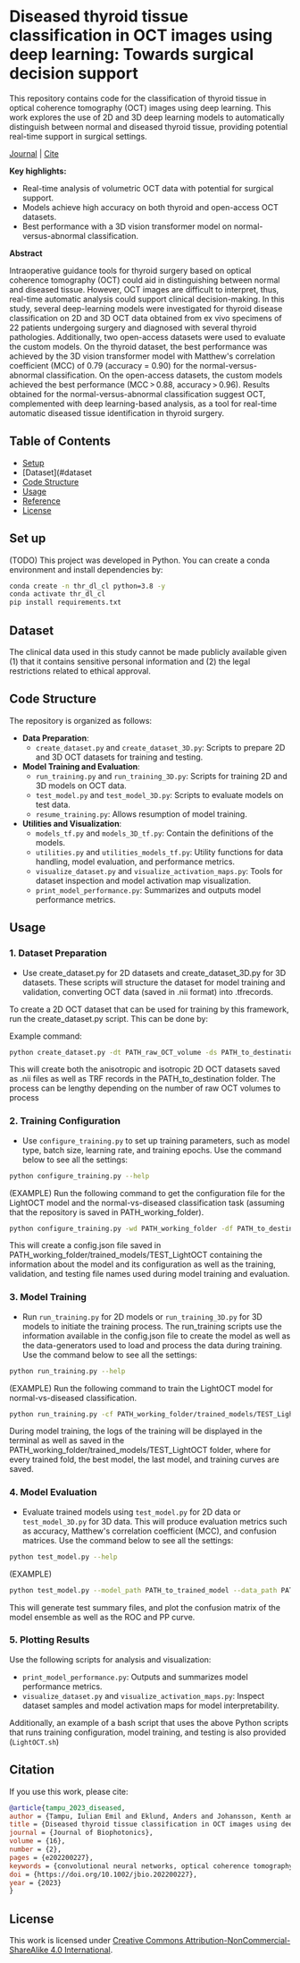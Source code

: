 
# Diseased thyroid tissue classification in OCT images using deep learning: Towards surgical decision support

This repository contains code for the classification of thyroid tissue in optical coherence tomography (OCT) images using deep learning. This work explores the use of 2D and 3D deep learning models to automatically distinguish between normal and diseased thyroid tissue, providing potential real-time support in surgical settings.

[Journal](https://doi.org/10.1002/jbio.202200227) | [Cite](#reference)

**Key highlights:**
- Real-time analysis of volumetric OCT data with potential for surgical support.
- Models achieve high accuracy on both thyroid and open-access OCT datasets.
- Best performance with a 3D vision transformer model on normal-versus-abnormal classification.

**Abstract**

Intraoperative guidance tools for thyroid surgery based on optical coherence tomography (OCT) could aid in distinguishing between normal and diseased tissue. However, OCT images are difficult to interpret, thus, real-time automatic analysis could support clinical decision-making. In this study, several deep-learning models were investigated for thyroid disease classification on 2D and 3D OCT data obtained from ex vivo specimens of 22 patients undergoing surgery and diagnosed with several thyroid pathologies. Additionally, two open-access datasets were used to evaluate the custom models. On the thyroid dataset, the best performance was achieved by the 3D vision transformer model with Matthew's correlation coefficient (MCC) of 0.79 (accuracy = 0.90) for the normal-versus-abnormal classification. On the open-access datasets, the custom models achieved the best performance (MCC > 0.88, accuracy > 0.96). Results obtained for the normal-versus-abnormal classification suggest OCT, complemented with deep learning-based analysis, as a tool for real-time automatic diseased tissue identification in thyroid surgery.

## Table of Contents
- [Setup](#setup)
- [Dataset](#dataset
- [Code Structure](#code-structure)
- [Usage](#usage)
- [Reference](#reference)
- [License](#license)

## Set up
(TODO) This project was developed in Python. You can create a conda environment and install dependencies by:
```bash
conda create -n thr_dl_cl python=3.8 -y
conda activate thr_dl_cl
pip install requirements.txt
```

## Dataset
The clinical data used in this study cannot be made publicly available given (1) that it contains sensitive personal information and (2) the legal restrictions related to ethical approval.

## Code Structure

The repository is organized as follows:

- **Data Preparation**:
  - `create_dataset.py` and `create_dataset_3D.py`: Scripts to prepare 2D and 3D OCT datasets for training and testing.
- **Model Training and Evaluation**:
  - `run_training.py` and `run_training_3D.py`: Scripts for training 2D and 3D models on OCT data.
  - `test_model.py` and `test_model_3D.py`: Scripts to evaluate models on test data.
  - `resume_training.py`: Allows resumption of model training.
- **Utilities and Visualization**:
  - `models_tf.py` and `models_3D_tf.py`: Contain the definitions of the models.
  - `utilities.py` and `utilities_models_tf.py`: Utility functions for data handling, model evaluation, and performance metrics.
  - `visualize_dataset.py` and `visualize_activation_maps.py`: Tools for dataset inspection and model activation map visualization.
  - `print_model_performance.py`: Summarizes and outputs model performance metrics.


## Usage

### 1. Dataset Preparation
- Use create_dataset.py for 2D datasets and create_dataset_3D.py for 3D datasets. These scripts will structure the dataset for model training and validation, converting OCT data (saved in .nii format) into .tfrecords.

To create a 2D OCT dataset that can be used for training by this framework, run the create_dataset.py script. This can be done by:

Example command:
```bash
python create_dataset.py -dt PATH_raw_OCT_volume -ds PATH_to_destination -s PATH_to_the_csv_file -ss 1.4 2.0 -r 0.07
```
This will create both the anisotropic and isotropic 2D OCT datasets saved as .nii files as well as TRF records in the PATH_to_destination folder. The process can be lengthy depending on the number of raw OCT volumes to process

### 2. Training Configuration
- Use `configure_training.py` to set up training parameters, such as model type, batch size, learning rate, and training epochs. Use the command below to see all the settings:
```bash
python configure_training.py --help
```

(EXAMPLE) Run the following command to get the configuration file for the LightOCT model and the normal-vs-diseased classification task (assuming that the repository is saved in PATH_working_folder).
```bash
python configure_training.py -wd PATH_working_folder -df PATH_to_destination/2D_isotropic_TFR -tts PATH_to_destination/2D_isotropic_TFR/train_test_split.json -mc LightOCT -mn TEST_LightOCT -ct c1
```
This will create a config.json file saved in PATH_working_folder/trained_models/TEST_LightOCT containing the information about the model and its configuration as well as the training, validation, and testing file names used during model training and evaluation.

### 3. Model Training
- Run `run_training.py` for 2D models or `run_training_3D.py` for 3D models to initiate the training process. The run_training scripts use the information available in the config.json file to create the model as well as the data-generators used to load and process the data during training. Use the command below to see all the settings:
```bash
python run_training.py --help
```

(EXAMPLE) Run the following command to train the LightOCT model for normal-vs-diseased classification.
```bash
python run_training.py -cf PATH_working_folder/trained_models/TEST_LightOCT/config.json -e 250 -p 250 
```
During model training, the logs of the training will be displayed in the terminal as well as saved in the PATH_working_folder/trained_models/TEST_LightOCT folder, where for every trained fold, the best model, the last model, and training curves are saved.

### 4. Model Evaluation
- Evaluate trained models using `test_model.py` for 2D data or `test_model_3D.py` for 3D data. This will produce evaluation metrics such as accuracy, Matthew's correlation coefficient (MCC), and confusion matrices. Use the command below to see all the settings:
```bash
python test_model.py --help
```
(EXAMPLE) 
```bash
python test_model.py --model_path PATH_to_trained_model --data_path PATH_dataset_folder
```
This will generate test summary files, and plot the confusion matrix of the model ensemble as well as the ROC and PP curve.

### 5. Plotting Results
Use the following scripts for analysis and visualization:
- `print_model_performance.py`: Outputs and summarizes model performance metrics.
- `visualize_dataset.py` and `visualize_activation_maps.py`: Inspect dataset samples and model activation maps for model interpretability.

Additionally, an example of a bash script that uses the above Python scripts that runs training configuration, model training, and testing is also provided (`LightOCT.sh`)

## Citation
If you use this work, please cite:

```bibtex
@article{tampu_2023_diseased,
author = {Tampu, Iulian Emil and Eklund, Anders and Johansson, Kenth and Gimm, Oliver and Haj-Hosseini, Neda},
title = {Diseased thyroid tissue classification in OCT images using deep learning: Towards surgical decision support},
journal = {Journal of Biophotonics},
volume = {16},
number = {2},
pages = {e202200227},
keywords = {convolutional neural networks, optical coherence tomography, surgical guidance, thyroid, tissue classification, vision transformers},
doi = {https://doi.org/10.1002/jbio.202200227},
year = {2023}
}
```

## License
This work is licensed under [Creative Commons Attribution-NonCommercial-ShareAlike 4.0 International](https://creativecommons.org/licenses/by-nc-sa/4.0/).
